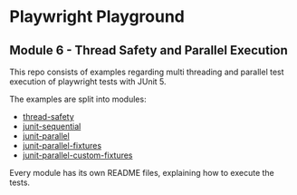 # Playwright Playground
## Module 6 - Thread Safety and Parallel Execution
This repo consists of examples regarding multi threading and parallel test execution of playwright tests with JUnit 5.

The examples are split into modules:
* [thread-safety](/thread-safety)
* [junit-sequential](/junit-sequential)
* [junit-parallel](/junit-parallel)
* [junit-parallel-fixtures](/junit-parallel-fixtures)
* [junit-parallel-custom-fixtures](/junit-parallel-custom-fixtures)

Every module has its own README files, explaining how to execute the tests. 
